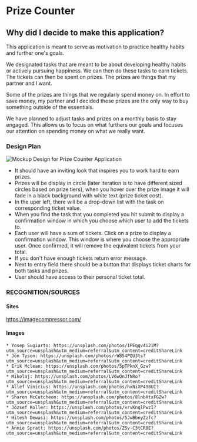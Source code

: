Prize Counter
=========
## Why did I decide to make this application?

This application is meant to serve as motivation to practice healthy habits and further one's goals.

We designated tasks that are meant to be about developing healthy habits or actively pursuing happiness. We can then do these tasks to earn tickets. The tickets can then be spent on prizes. The prizes are things that my partner and I want.

Some of the prizes are things that we regularly spend money on. In effort to save money, my partner and I decided these prizes are the only way to buy something outside of the essentials.

We have planned to adjust tasks and prizes on a monthly basis to stay engaged. This allows us to focus on what furthers our goals and focuses our attention on spending money on what we really want.

### Design Plan 

![Mockup Design for Prize Counter Application](https://github.com/robbiemwoolf/prizeCounter/blob/main/docs/images/designmockup-min.jpg?raw=true)

* It should have an inviting look that inspires you to work hard to earn prizes.
* Prizes will be display in circle (later iteration is to have different sized circles based on prize tiers), when you hover over the prize image it will fade in a black background with white text (prize ticket cost).
* In the uper left, there will be a drop-down list with the task on corresponding ticket value. 
* When you find the task that you completed you hit submit to display a confirmation window in which you choose which user to add the tickets to. 
* Each user will have a sum of tickets. Click on a prize to display a confirmation window. This window is where you choose the appropriate user. Once confirmed, it will remove the equivalent tickets from your total. 
* If you don't have enough tickets return error message. 
* Next to entry field there should be a button that displays ticket charts for both tasks and prizes.
* User should have access to their personal ticket total.

### RECOGNITION/SOURCES
#### Sites
  https://imagecompressor.com/
#### Images
    * Yosep Sugiarto: https://unsplash.com/photos/1PEqqv4i2iM?utm_source=unsplash&utm_medium=referral&utm_content=creditShareLink
    * Jon Tyson: https://unsplash.com/photos/rW854PQU3ts?utm_source=unsplash&utm_medium=referral&utm_content=creditShareLink
    * Erik Mclean: https://unsplash.com/photos/5pTPknX_Gzw?utm_source=unsplash&utm_medium=referral&utm_content=creditShareLink
    * Mikolaj: https://unsplash.com/photos/LV6wQnJfNRo?utm_source=unsplash&utm_medium=referral&utm_content=creditShareLink
    * Allef Vinicius: https://unsplash.com/photos/hxNiXP498UI?utm_source=unsplash&utm_medium=referral&utm_content=creditShareLink
    * Sharon McCutcheon: https://unsplash.com/photos/8lnbXtxFGZw?utm_source=unsplash&utm_medium=referral&utm_content=creditShareLink
    * József Koller: https://unsplash.com/photos/vrvKnqlPwzI?utm_source=unsplash&utm_medium=referral&utm_content=creditShareLink
    * Hitesh Dewasi: https://unsplash.com/photos/5JwBbnyZzfc?utm_source=unsplash&utm_medium=referral&utm_content=creditShareLink
    * Annie Spratt: https://unsplash.com/photos/ZSv-C3tCR0E?utm_source=unsplash&utm_medium=referral&utm_content=creditShareLink 
